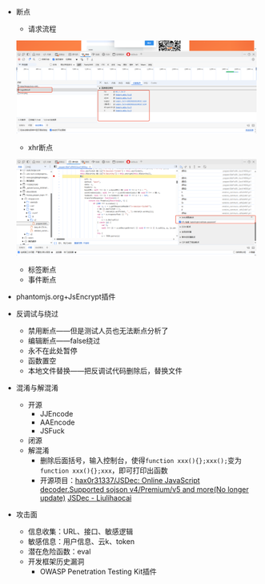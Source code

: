* 断点

  * 请求流程

  ![image-20250211153804720](./images/image-20250211153804720.png)

  * xhr断点

  ![image-20250211154700661](./images/image-20250211154700661.png)

  * 标签断点
  * 事件断点

* phantomjs.org+JsEncrypt插件

* 反调试与绕过
  * 禁用断点——但是测试人员也无法断点分析了
  * 编辑断点——false绕过
  * 永不在此处暂停
  * 函数置空
  * 本地文件替换——把反调试代码删除后，替换文件
* 混淆与解混淆
  * 开源
    * JJEncode
    * AAEncode
    * JSFuck
  * 闭源
  * 解混淆
    * 删除后面括号，输入控制台，使得`function xxx(){};xxx();`变为`function xxx(){};xxx`，即可打印出函数
    * 开源项目：[hax0r31337/JSDec: Online JavaScript decoder.Supported sojson v4/Premium/v5 and more(No longer update)](https://github.com/hax0r31337/JSDec)       [JSDec - Liulihaocai](https://jsdec.js.org/)
* 攻击面
  * 信息收集：URL、接口、敏感逻辑
  * 敏感信息：用户信息、云k、token
  * 潜在危险函数：eval
  * 开发框架历史漏洞
    * OWASP Penetration Testing Kit插件